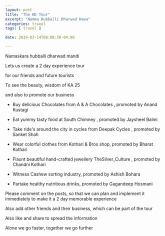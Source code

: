 ```yaml
---
layout: post
title: "The HD Tour"
excerpt: "Namma Hubballi Dharwad Hawa"
categories: travel
tags: [ travel ]

date: 2019-03-14T08:08:50-04:00

---
```



Namaskara hubballi dharwad mandi

Lets us create a 2 day experience tour

for our friends and future tourists

To see the beauty, wisdom of KA 25

and also to promote our business

* Buy delicious Chocolates from A & A Chocolates , promoted by Anand Kustagi

* Eat yummy tasty food at South Chimney , promoted by Jaysheel Balmi

* Take ride's around the city in cycles from Deepak Cycles , promoted by Sanket Shah

* Wear colorful clothes from Kothari & Bros shop, promoted by Bharat Kothari

* Flaunt beautiful hand-crafted jewellery TheSilver_Culture , promoted by Chandni Kothari

* Witness Cashew sorting industry, promoted by Ashish Bohara

* Partake healthy nutritious drinks, promoted by Gagandeep Hosmani

Please comment on the posts, so that we can plan and implement it immediately to make it a 2 day memorable experience

Also add other friends and their business, which can be part of the tour

Also like and share to spread the information

Alone we go faster, together we go further
